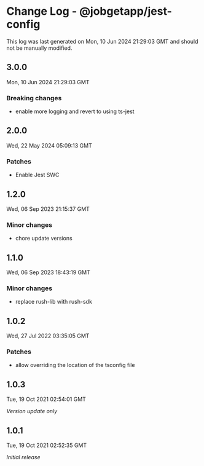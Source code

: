 # Change Log - @jobgetapp/jest-config

This log was last generated on Mon, 10 Jun 2024 21:29:03 GMT and should not be manually modified.

## 3.0.0
Mon, 10 Jun 2024 21:29:03 GMT

### Breaking changes

- enable more logging and revert to using ts-jest

## 2.0.0
Wed, 22 May 2024 05:09:13 GMT

### Patches

- Enable Jest SWC

## 1.2.0
Wed, 06 Sep 2023 21:15:37 GMT

### Minor changes

- chore update versions

## 1.1.0
Wed, 06 Sep 2023 18:43:19 GMT

### Minor changes

- replace rush-lib with rush-sdk

## 1.0.2
Wed, 27 Jul 2022 03:35:05 GMT

### Patches

- allow overriding the location of the tsconfig file

## 1.0.3
Tue, 19 Oct 2021 02:54:01 GMT

_Version update only_

## 1.0.1
Tue, 19 Oct 2021 02:52:35 GMT

_Initial release_

